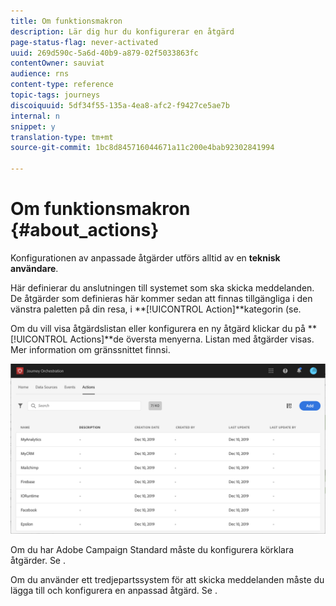 ```yaml
---
title: Om funktionsmakron
description: Lär dig hur du konfigurerar en åtgärd
page-status-flag: never-activated
uuid: 269d590c-5a6d-40b9-a879-02f5033863fc
contentOwner: sauviat
audience: rns
content-type: reference
topic-tags: journeys
discoiquuid: 5df34f55-135a-4ea8-afc2-f9427ce5ae7b
internal: n
snippet: y
translation-type: tm+mt
source-git-commit: 1bc8d845716044671a11c200e4bab92302841994

---
```



# Om funktionsmakron {#about_actions}

Konfigurationen av anpassade åtgärder utförs alltid av en **teknisk användare**.

Här definierar du anslutningen till systemet som ska skicka meddelanden. De åtgärder som definieras här kommer sedan att finnas tillgängliga i den vänstra paletten på din resa, i **[!UICONTROL Action]**kategorin (se[](../building-journeys/about-action-activities.md).

Om du vill visa åtgärdslistan eller konfigurera en ny åtgärd klickar du på **[!UICONTROL Actions]**de översta menyerna. Listan med åtgärder visas. Mer information om gränssnittet finns[](../about/user-interface.md)i.

![](../assets/custom1.png)

Om du har Adobe Campaign Standard måste du konfigurera körklara åtgärder. Se [](../action/working-with-adobe-campaign.md).

Om du använder ett tredjepartssystem för att skicka meddelanden måste du lägga till och konfigurera en anpassad åtgärd. Se [](../action/about-custom-action-configuration.md).
